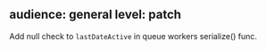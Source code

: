 audience: general
level: patch
---
Add null check to `lastDateActive` in queue workers serialize() func.

